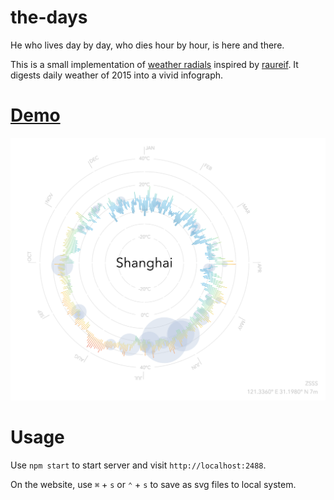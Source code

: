 # the-days
He who lives day by day,  who dies hour by hour, is here and there.

This is a small implementation of [weather radials](http://weather-radials.com/) inspired by [raureif](http://raureif.net/en/). 
It digests daily weather of 2015 into a vivid infograph.

# [Demo](https://days.crvv.me)
![It should look like this](example.png)

# Usage
Use `npm start` to start server and visit `http://localhost:2488`.

On the website, use `⌘` + `s` or `⌃` + `s` to save as svg files to local system.
